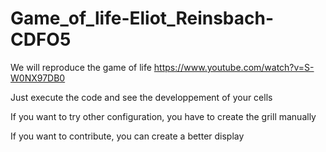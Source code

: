 # Game_of_life-Eliot_Reinsbach-CDFO5
We will reproduce the game of life https://www.youtube.com/watch?v=S-W0NX97DB0


Just execute the code and see the developpement of your cells

If you want to try other configuration, you have to create the grill manually 

If you want to contribute, you can create a better display
